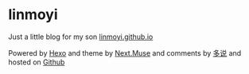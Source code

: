 # linmoyi

Just a little blog for my son [linmoyi.github.io](http://linmoyi.github.io)

Powered by [Hexo](http://hexo.io) and theme by [Next.Muse](https://github.com/iissnan/hexo-theme-next) and comments by [多说](http://duoshuo.com/) and hosted on [Github](https://github.com)
